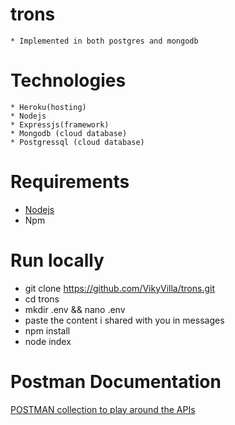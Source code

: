 # trons
    * Implemented in both postgres and mongodb
# Technologies
    * Heroku(hosting) 
    * Nodejs 
    * Expressjs(framework) 
    * Mongodb (cloud database) 
    * Postgressql (cloud database)

# Requirements
  * [Nodejs](https://nodejs.org/en/)
  * Npm

# Run locally
  * git clone https://github.com/VikyVilla/trons.git
  * cd trons
  * mkdir .env && nano .env 
  * paste the content i shared with you in messages 
  * npm install 
  * node index

# Postman Documentation
  [ POSTMAN collection to play around the APIs](https://documenter.getpostman.com/view/6043542/TVzVibfD/)
 
